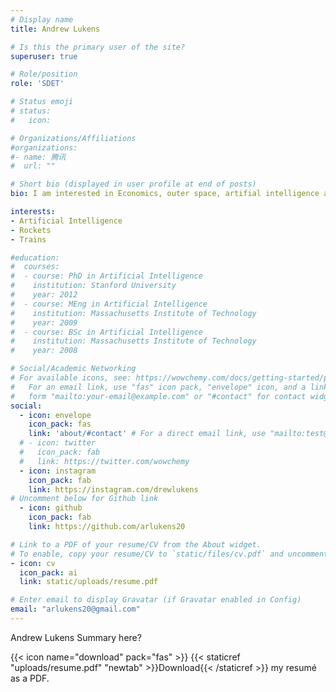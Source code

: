 ```yaml
---
# Display name
title: Andrew Lukens

# Is this the primary user of the site?
superuser: true

# Role/position
role: 'SDET'

# Status emoji
# status:
#   icon: 

# Organizations/Affiliations
#organizations:
#- name: 腾讯
#  url: ""

# Short bio (displayed in user profile at end of posts)
bio: I am interested in Economics, outer space, artifial intelligence and Futurism.

interests:
- Artificial Intelligence
- Rockets
- Trains

#education:
#  courses:
#  - course: PhD in Artificial Intelligence
#    institution: Stanford University
#    year: 2012
#  - course: MEng in Artificial Intelligence
#    institution: Massachusetts Institute of Technology
#    year: 2009
#  - course: BSc in Artificial Intelligence
#    institution: Massachusetts Institute of Technology
#    year: 2008

# Social/Academic Networking
# For available icons, see: https://wowchemy.com/docs/getting-started/page-builder/#icons
#   For an email link, use "fas" icon pack, "envelope" icon, and a link in the
#   form "mailto:your-email@example.com" or "#contact" for contact widget.
social:
  - icon: envelope
    icon_pack: fas
    link: 'about/#contact' # For a direct email link, use "mailto:test@example.org".
  # - icon: twitter
  #   icon_pack: fab
  #   link: https://twitter.com/wowchemy
  - icon: instagram
    icon_pack: fab
    link: https://instagram.com/drewlukens
# Uncomment below for Github link
  - icon: github
    icon_pack: fab
    link: https://github.com/arlukens20

# Link to a PDF of your resume/CV from the About widget.
# To enable, copy your resume/CV to `static/files/cv.pdf` and uncomment the lines below.
- icon: cv
  icon_pack: ai
  link: static/uploads/resume.pdf

# Enter email to display Gravatar (if Gravatar enabled in Config)
email: "arlukens20@gmail.com"
---
```


Andrew Lukens Summary here?

{{< icon name="download" pack="fas" >}} {{< staticref "uploads/resume.pdf" "newtab" >}}Download{{< /staticref >}} my resumé as a PDF.

